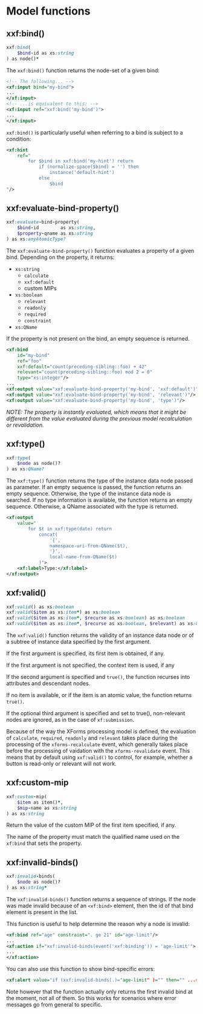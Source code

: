# Model functions

<!-- toc -->

## xxf:bind()

```ruby
xxf:bind(
    $bind-id as xs:string
) as node()*
```

The `xxf:bind()` function returns the node-set of a given bind:

```xml
<!-- The following... -->
<xf:input bind="my-bind">
...
</xf:input>
<!-- ...is equivalent to this: -->
<xf:input ref="xxf:bind('my-bind')">
...
</xf:input>
```

`xxf:bind()` is particularly useful when referring to a bind is subject to a condition:

```xml
<xf:hint
    ref="
        for $bind in xxf:bind('my-hint') return
            if (normalize-space($bind) = '') then
                instance('default-hint')
            else
                $bind
"/>
```

## xxf:evaluate-bind-property()

```ruby
xxf:evaluate-bind-property(
    $bind-id        as xs:string,
    $property-qname as xs:string
) as xs:anyAtomicType?
```

The `xxf:evaluate-bind-property()` function evaluates a property of a given bind. Depending on the property, it returns:

* `xs:string`
    * `calculate`
    * `xxf:default`
    * custom MIPs
* `xs:boolean`
    * `relevant`
    * `readonly`
    * `required`
    * `constraint`
* `xs:QName`

If the property is not present on the bind, an empty sequence is returned.

```xml
<xf:bind
    id="my-bind"
    ref="foo"
    xxf:default="count(preceding-sibling::foo) + 42"
    relevant="count(preceding-sibling::foo) mod 2 = 0"
    type="xs:integer"/>
...
<xf:output value="xxf:evaluate-bind-property('my-bind', 'xxf:default')"/>
<xf:output value="xxf:evaluate-bind-property('my-bind', 'relevant')"/>
<xf:output value="xxf:evaluate-bind-property('my-bind', 'type')"/>
```

_NOTE: The property is instantly evaluated, which means that it might be different from the value evaluated during the previous model recalculation or revalidation._

## xxf:type()

```ruby
xxf:type(
    $node as node()?
) as xs:QName?
```

The `xxf:type()` function returns the type of the instance data node passed as parameter. If an empty sequence is passed, the function returns an empty sequence. Otherwise, the type of the instance data node is searched. If no type information is available, the function returns an empty sequence. Otherwise, a QName associated with the type is returned.

```xml
<xf:output
    value="
        for $t in xxf:type(date) return
            concat(
                '{',
                namespace-uri-from-QName($t),
                '}',
                local-name-from-QName($t)
            )">
    <xf:label>Type:</xf:label>
</xf:output>
```

## xxf:valid()

```ruby
xxf:valid() as xs:boolean
xxf:valid($item as xs:item*) as xs:boolean
xxf:valid($item as xs:item*, $recurse as xs:boolean) as xs:boolean
xxf:valid($item as xs:item*, $recurse as xs:boolean, $relevant) as xs:boolean
```

The `xxf:valid()` function returns the validity of an instance data node or of a subtree of instance data specified by the first argument.

If the first argument is specified, its first item is obtained, if any.

If the first argument is not specified, the context item is used, if any

If the second argument is specified and `true()`, the function recurses into attributes and descendant nodes.

If no item is available, or if the item is an atomic value, the function returns `true()`.

If the optional third argument is specified and set to true(), non-relevant nodes are ignored, as in the case of `xf:submission`.

Because of the way the XForms processing model is defined, the evaluation of `calculate`, `required`, `readonly` and `relevant` takes place during the processing of the `xforms-recalculate` event, which generally takes place before the processing of vaidation with the `xforms-revalidate` event. This means that by default using `xxf:valid()` to control, for example, whether a button is read-only or relevant will not work.

## xxf:custom-mip

```ruby
xxf:custom-mip(
    $item as item()*,
    $mip-name as xs:string
) as xs:string
```

Return the value of the custom MIP of the first item specified, if any.

The name of the property must match the qualified name used on the `xf:bind` that sets the property.

## xxf:invalid-binds()

```ruby
xxf:invalid-binds(
    $node as node()?
) as xs:string*
```

The `xxf:invalid-binds()` function returns a sequence of strings. If the node was made invalid because of an `<xf:bind>` element, then the id of that bind element is present in the list.

This function is useful to help determine the reason why a node is invalid:

```xml
<xf:bind ref="age" constraint=". ge 21" id="age-limit"/>
...
<xf:action if="xxf:invalid-binds(event('xxf:binding')) = 'age-limit'">
...
</xf:action>
```

You can also use this function to show bind-specific errors:

```xml
<xf:alert value="if (xxf:invalid-binds(.)="age-limit" )="" then="" ...="" else="" ..."="">
```

Note however that the function actually only returns the first invalid bind at the moment, not all of them. So this works for scenarios where error messages go from general to specific.
